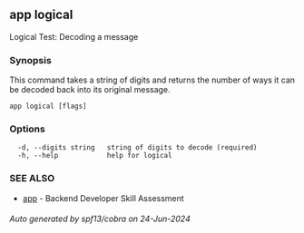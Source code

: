 ## app logical

Logical Test: Decoding a message

### Synopsis

This command takes a string of digits and returns the number of ways it can be decoded back into its original message.

```
app logical [flags]
```

### Options

```
  -d, --digits string   string of digits to decode (required)
  -h, --help            help for logical
```

### SEE ALSO

* [app](app.md)	 - Backend Developer Skill Assessment

###### Auto generated by spf13/cobra on 24-Jun-2024

